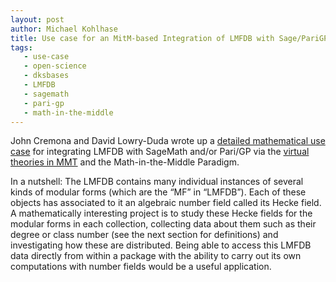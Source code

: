 ```yaml
---
layout: post
author: Michael Kohlhase
title: Use case for an MitM-based Integration of LMFDB with Sage/PariGP 
tags:
   - use-case
   - open-science
   - dksbases
   - LMFDB
   - sagemath
   - pari-gp
   - math-in-the-middle
---
```


John Cremona and David Lowry-Duda wrote up a [detailed mathematical use case](https://github.com/OpenDreamKit/OpenDreamKit/blob/master/WP6/usecase-notes/UseCaseHecke.pdf) for integrating LMFDB with SageMath and/or Pari/GP via the [virtual theories in MMT](https://github.com/OpenDreamKit/OpenDreamKit/blob/master/WP6/MACIS17-vt/crc.pdf) and the Math-in-the-Middle Paradigm.

In a nutshell: The LMFDB contains many individual instances of several kinds of modular forms (which are the “MF” in “LMFDB”). Each of these objects has associated to it an algebraic number field called its Hecke field. A mathematically interesting project is to study these Hecke fields for the modular forms in each collection, collecting data about them such as their degree or class number (see the next section for definitions) and investigating how these are distributed. Being able to access this LMFDB data directly from within a package with the ability to carry out its own computations with number fields would be a useful application.

